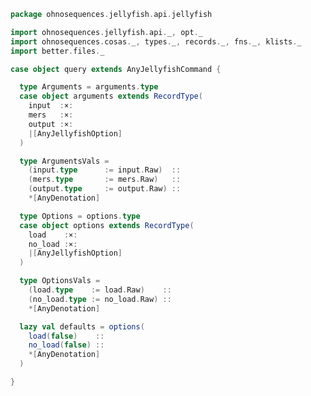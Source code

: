 
```scala
package ohnosequences.jellyfish.api.jellyfish

import ohnosequences.jellyfish.api._, opt._
import ohnosequences.cosas._, types._, records._, fns._, klists._
import better.files._

case object query extends AnyJellyfishCommand {

  type Arguments = arguments.type
  case object arguments extends RecordType(
    input  :×:
    mers   :×:
    output :×:
    |[AnyJellyfishOption]
  )

  type ArgumentsVals =
    (input.type      := input.Raw)  ::
    (mers.type       := mers.Raw)   ::
    (output.type     := output.Raw) ::
    *[AnyDenotation]

  type Options = options.type
  case object options extends RecordType(
    load    :×:
    no_load :×:
    |[AnyJellyfishOption]
  )

  type OptionsVals =
    (load.type    := load.Raw)    ::
    (no_load.type := no_load.Raw) ::
    *[AnyDenotation]

  lazy val defaults = options(
    load(false)    ::
    no_load(false) ::
    *[AnyDenotation]
  )

}

```




[test/scala/Jellyfish.scala]: ../../../../test/scala/Jellyfish.scala.md
[main/scala/api/options.scala]: ../options.scala.md
[main/scala/api/package.scala]: ../package.scala.md
[main/scala/api/expressions.scala]: ../expressions.scala.md
[main/scala/api/uint64.scala]: ../uint64.scala.md
[main/scala/api/commands/histo.scala]: histo.scala.md
[main/scala/api/commands/queryAll.scala]: queryAll.scala.md
[main/scala/api/commands/query.scala]: query.scala.md
[main/scala/api/commands/dump.scala]: dump.scala.md
[main/scala/api/commands/merge.scala]: merge.scala.md
[main/scala/api/commands/bc.scala]: bc.scala.md
[main/scala/api/commands/count.scala]: count.scala.md